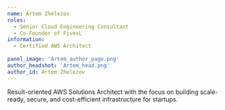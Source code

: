 ```yaml
---
name: Artem Zhelezov
roles:
  - Senior Cloud Engineering Consultant 
  - Co-Founder of FivexL
information:
  - Certified AWS Architect
  
panel_image: 'Artem_author_page.png'
author_headshot: 'Artem_head.png'
author_id: Artem Zhelezov
---
```

Result-oriented AWS Solutions Architect with the focus on building scale-ready, secure, and cost-efficient infrastructure for startups. 
